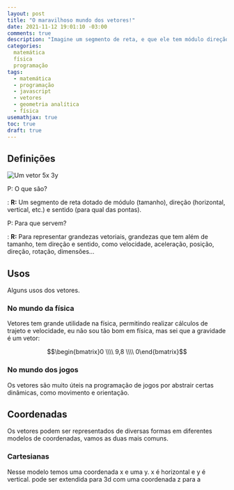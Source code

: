 ```yaml
---
layout: post
title: "O maravilhoso mundo dos vetores!"
date: 2021-11-12 19:01:10 -03:00
comments: true
description: "Imagine um segmento de reta, e que ele tem módulo direção e sentido, e agora o use para calcular movimento, posição, direção, dimensões, etc."
categories:
  matemática
  física
  programação
tags:
  - matemática
  - programação
  - javascript
  - vetores
  - geometria analítica
  - física
usemathjax: true
toc: true
draft: true
---
```


## Definições
![Um vetor 5x 3y](/uploads/vetor-5x3.png "[5, 3], um vetor em coordenadas cartesianas.")

P: O que são?

  : **R:** Um segmento de reta dotado de módulo (tamanho), direção (horizontal, vertical, etc.) e sentido (para qual das pontas).
  
P: Para que servem?

  : **R:** Para representar grandezas vetoriais, grandezas que tem além de tamanho, tem direção e sentido, como velocidade, aceleração, posição, direção, rotação, dimensões…
  
## Usos

Alguns usos dos vetores.

### No mundo da física

Vetores tem grande utilidade na física, permitindo realizar cálculos de trajeto e velocidade, eu não sou tão bom em física, mas sei que a gravidade é um vetor:

$$\begin{bmatrix}0 \\\\ 9,8 \\\\ 0\end{bmatrix}$$

### No mundo dos jogos

Os vetores são muito úteis na programação de jogos por abstrair certas dinâmicas, como movimento e orientação.

## Coordenadas

Os vetores podem ser representados de diversas formas em diferentes modelos de coordenadas, vamos as duas mais comuns.

### Cartesianas

Nesse modelo temos uma coordenada x e uma y. x é horizontal e y é vertical. pode ser extendida para 3d com uma coordenada z para a 
